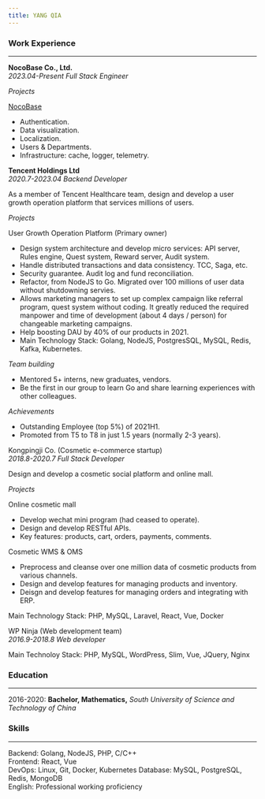 ```yaml
---
title: YANG QIA
---
```


### Work Experience

---

**NocoBase Co., Ltd.**  
_2023.04-Present_ _Full Stack Engineer_

_Projects_

<a href="https://nocobase.com" target="_blank">NocoBase</a>

- Authentication.
- Data visualization.
- Localization.
- Users & Departments.
- Infrastructure: cache, logger, telemetry.

**Tencent Holdings Ltd**  
_2020.7-2023.04_ _Backend Developer_

As a member of Tencent Healthcare team, design and develop a user growth operation platform that services millions of users.

_Projects_

User Growth Operation Platform (Primary owner)

- Design system architecture and develop micro services: API server, Rules engine, Quest system, Reward server, Audit system.
- Handle distributed transactions and data consistency. TCC, Saga, etc.
- Security guarantee. Audit log and fund reconciliation.
- Refactor, from NodeJS to Go. Migrated over 100 millions of user data without shutdowning servies.
- Allows marketing managers to set up complex campaign like referral program, quest system without coding. It greatly reduced the required manpower and time of development (about 4 days / person) for changeable marketing campaigns.
- Help boosting DAU by 40% of our products in 2021.
- Main Technology Stack: Golang, NodeJS, PostgresSQL, MySQL, Redis, Kafka, Kubernetes.

_Team building_

- Mentored 5+ interns, new graduates, vendors.
- Be the first in our group to learn Go and share learning experiences with other colleagues.

_Achievements_

- Outstanding Employee (top 5%) of 2021H1.
- Promoted from T5 to T8 in just 1.5 years (normally 2-3 years).

Kongpingji Co. (Cosmetic e-commerce startup)  
_2018.8-2020.7_ _Full Stack Developer_

Design and develop a cosmetic social platform and online mall.

_Projects_

Online cosmetic mall

- Develop wechat mini program (had ceased to operate).
- Design and develop RESTful APIs.
- Key features: products, cart, orders, payments, comments.

Cosmetic WMS & OMS

- Preprocess and cleanse over one million data of cosmetic products from various channels.
- Design and develop features for managing products and inventory.
- Deisgn and develop features for managing orders and integrating with ERP.

Main Technology Stack: PHP, MySQL, Laravel, React, Vue, Docker

WP Ninja (Web development team)  
_2016.9-2018.8_ _Web developer_

Main Technoloy Stack: PHP, MySQL, WordPress, Slim, Vue, JQuery, Nginx

### Education

---

2016-2020: **Bachelor, Mathematics,** _South University of Science and Technology of China_

### Skills

---

Backend: Golang, NodeJS, PHP, C/C++  
Frontend: React, Vue  
DevOps: Linux, Git, Docker, Kubernetes
Database: MySQL, PostgreSQL, Redis, MongoDB  
English: Professional working proficiency
